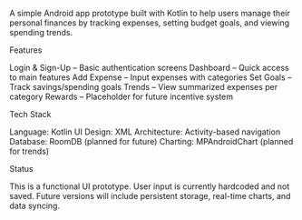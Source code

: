 A simple Android app prototype built with Kotlin to help users manage their personal finances by tracking expenses, setting budget goals, and viewing spending trends.

Features

Login & Sign-Up – Basic authentication screens
Dashboard – Quick access to main features
Add Expense – Input expenses with categories
Set Goals – Track savings/spending goals
Trends – View summarized expenses per category
Rewards – Placeholder for future incentive system

Tech Stack

Language: Kotlin
UI Design: XML
Architecture: Activity-based navigation
Database: RoomDB (planned for future)
Charting: MPAndroidChart (planned for trends)

Status

This is a functional UI prototype. User input is currently hardcoded and not saved. Future versions will include persistent storage, real-time charts, and data syncing.



